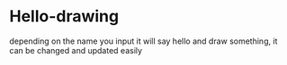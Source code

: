 # Hello-drawing
depending on the name you input it will say hello and draw something, it can be changed and updated easily 
